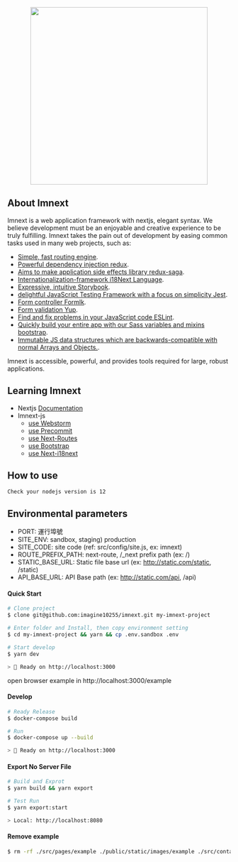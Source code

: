 <p align="center"><img src="https://camo.githubusercontent.com/1f8dec51cb01842d7bb7a7cd50ade17c75c5e3bd/68747470733a2f2f6173736574732e7a6569742e636f2f696d6167652f75706c6f61642f76313533383336313039312f7265706f7369746f726965732f6e6578742d6a732f6e6578742d6a732e706e67" width="400"></p>

## About Imnext

Imnext is a web application framework with nextjs, elegant syntax. We believe development must be an enjoyable and creative experience to be truly fulfilling. Imnext takes the pain out of development by easing common tasks used in many web projects, such as:

- [Simple, fast routing engine](https://nextjs.org).
- [Powerful dependency injection redux](https://redux.js.org).
- [Aims to make application side effects library redux-saga](https://redux-saga.js.org).
- [Internationalization-framework i18Next Language](https://www.i18next.com).
- [Expressive, intuitive Storybook](https://storybook.js.org).
- [delightful JavaScript Testing Framework with a focus on simplicity Jest](https://jestjs.io).
- [Form controller Formlk](https://jaredpalmer.com/formik/docs/overview).
- [Form validation Yup](https://github.com/jquense/yup).
- [Find and fix problems in your JavaScript code ESLint](https://eslint.org).
- [Quickly build your entire app with our Sass variables and mixins bootstrap](https://getbootstrap.com).
- [Immutable JS data structures which are backwards-compatible with normal Arrays and Objects.](https://github.com/rtfeldman/seamless-immutable).

Imnext is accessible, powerful, and provides tools required for large, robust applications.


## Learning Imnext

- Nextjs [Documentation](https://nextjs.org/docs)
- Imnext-js
  - [use Webstorm](https://github.com/imagine10255/imnext-js/blob/master/docs/use-webstorm.md)
  - [use Precommit](https://github.com/imagine10255/imnext-js/blob/master/docs/use-precommit.md)
  - [use Next-Routes](https://github.com/imagine10255/imnext-js/blob/master/docs/use-next-routes.md)
  - [use Bootstrap](https://github.com/imagine10255/imnext-js/blob/master/docs/use-bootstrap.md)
  - [use Next-i18next](https://github.com/imagine10255/imnext-js/blob/master/docs/use-next-i18next.md)
  
## How to use

`Check your nodejs version is 12`


## Environmental parameters

- PORT: 運行埠號
- SITE_ENV: sandbox, staging) production
- SITE_CODE: site code (ref: src/config/site.js, ex: imnext)
- ROUTE_PREFIX_PATH: next-route, /_next prefix path (ex: /)
- STATIC_BASE_URL: Static file base url (ex: http://static.com/static, /static)
- API_BASE_URL: API Base path (ex: http://static.com/api, /api)


#### Quick Start

```zsh
# Clone project
$ clone git@github.com:imagine10255/imnext.git my-imnext-project

# Enter folder and Install, then copy environment setting
$ cd my-imnext-project && yarn && cp .env.sandbox .env

# Start develop
$ yarn dev

> 🚀 Ready on http://localhost:3000
```
open browser example in http://localhost:3000/example

#### Develop

```zsh
# Ready Release
$ docker-compose build

# Run
$ docker-compose up --build

> 🚀 Ready on http://localhost:3000
```

#### Export No Server File

```zsh
# Build and Exprot
$ yarn build && yarn export

# Test Run
$ yarn export:start

> Local: http://localhost:8080 
```

#### Remove example

```zsh
$ rm -rf ./src/pages/example ./public/static/images/example ./src/container/example ./public/static/locales/*/example.json
```
